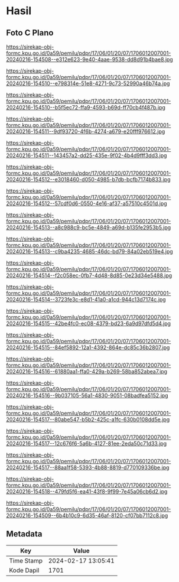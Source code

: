 # Hasil

## Foto C Plano

https://sirekap-obj-formc.kpu.go.id/0a59/pemilu/pdpr/17/06/01/20/07/1706012007001-20240216-154508--e312e623-9e40-4aae-9538-dd8d91b4bae8.jpg

https://sirekap-obj-formc.kpu.go.id/0a59/pemilu/pdpr/17/06/01/20/07/1706012007001-20240216-154510--e798314e-51e8-4271-9c73-52990a46b74a.jpg

https://sirekap-obj-formc.kpu.go.id/0a59/pemilu/pdpr/17/06/01/20/07/1706012007001-20240216-154510--b5f5ec72-ffa9-4593-b69d-ff70cb4f487b.jpg

https://sirekap-obj-formc.kpu.go.id/0a59/pemilu/pdpr/17/06/01/20/07/1706012007001-20240216-154511--9df93720-4f6b-4274-a679-e20fff976612.jpg

https://sirekap-obj-formc.kpu.go.id/0a59/pemilu/pdpr/17/06/01/20/07/1706012007001-20240216-154511--143457a2-dd25-435e-9f02-4b4d9fff3dd3.jpg

https://sirekap-obj-formc.kpu.go.id/0a59/pemilu/pdpr/17/06/01/20/07/1706012007001-20240216-154512--e3018460-d050-4985-b7db-bcfb7174b833.jpg

https://sirekap-obj-formc.kpu.go.id/0a59/pemilu/pdpr/17/06/01/20/07/1706012007001-20240216-154512--57cdf0d6-0550-4e16-af37-a57510c4501d.jpg

https://sirekap-obj-formc.kpu.go.id/0a59/pemilu/pdpr/17/06/01/20/07/1706012007001-20240216-154513--a8c988c9-bc5e-4849-a69d-b135fe2953b5.jpg

https://sirekap-obj-formc.kpu.go.id/0a59/pemilu/pdpr/17/06/01/20/07/1706012007001-20240216-154513--c9ba4235-4685-46dc-bd79-84a02eb519e4.jpg

https://sirekap-obj-formc.kpu.go.id/0a59/pemilu/pdpr/17/06/01/20/07/1706012007001-20240216-154514--f2c058ec-0fb7-4d48-8d85-0e23d34e5488.jpg

https://sirekap-obj-formc.kpu.go.id/0a59/pemilu/pdpr/17/06/01/20/07/1706012007001-20240216-154514--3723fe3c-e8d1-41a0-a1cd-944c13d7174c.jpg

https://sirekap-obj-formc.kpu.go.id/0a59/pemilu/pdpr/17/06/01/20/07/1706012007001-20240216-154515--42be4fc0-ec08-4379-bd23-6a9d97dfd5d4.jpg

https://sirekap-obj-formc.kpu.go.id/0a59/pemilu/pdpr/17/06/01/20/07/1706012007001-20240216-154515--84ef5892-12a1-4392-864e-dc85c36b2807.jpg

https://sirekap-obj-formc.kpu.go.id/0a59/pemilu/pdpr/17/06/01/20/07/1706012007001-20240216-154516--61880aa1-ffa0-429a-b269-58ba852abea7.jpg

https://sirekap-obj-formc.kpu.go.id/0a59/pemilu/pdpr/17/06/01/20/07/1706012007001-20240216-154516--9b037105-56a1-4830-9051-08badfea5152.jpg

https://sirekap-obj-formc.kpu.go.id/0a59/pemilu/pdpr/17/06/01/20/07/1706012007001-20240216-154517--80abe547-b5b2-425c-a1fc-630b0108dd5e.jpg

https://sirekap-obj-formc.kpu.go.id/0a59/pemilu/pdpr/17/06/01/20/07/1706012007001-20240216-154517--12c676f6-5a6b-4127-81ee-2eda50c71d33.jpg

https://sirekap-obj-formc.kpu.go.id/0a59/pemilu/pdpr/17/06/01/20/07/1706012007001-20240216-154517--88aa1f58-5393-4b88-8819-d770109336be.jpg

https://sirekap-obj-formc.kpu.go.id/0a59/pemilu/pdpr/17/06/01/20/07/1706012007001-20240216-154518--479fd5f6-ea41-43f8-9f99-7e45a06cb6d2.jpg

https://sirekap-obj-formc.kpu.go.id/0a59/pemilu/pdpr/17/06/01/20/07/1706012007001-20240216-154509--6b4b10c9-6d35-46af-8120-cf07bb7112c8.jpg


## Metadata

| Key        | Value               |
| ---------- | ------------------- |
| Time Stamp | 2024-02-17 13:05:41 |
| Kode Dapil | 1701                |




